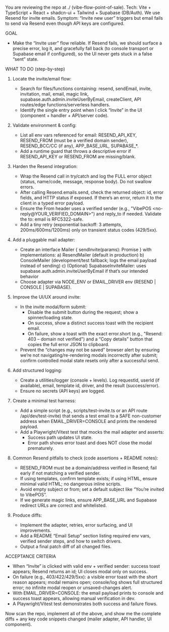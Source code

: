 You are reviewing the repo at ./ (vibe-flow-point-of-sale). Tech: Vite + TypeScript + React + shadcn-ui + Tailwind + Supabase (DB/Auth). We use Resend for invite emails. Symptom: “Invite new user” triggers but email fails to send via Resend even though API keys are configured.

GOAL
- Make the “Invite user” flow reliable. If Resend fails, we should surface a precise error, log it, and gracefully fall back (to console transport or Supabase email if configured), so the UI never gets stuck in a false “sent” state.

WHAT TO DO (step-by-step)
1) Locate the invite/email flow:
   - Search for files/functions containing: resend, sendEmail, invite, invitation, mail, email, magic link, supabase.auth.admin.inviteUserByEmail, createClient, API routes/edge functions/serverless handlers.
   - Identify the single entry point when I click “Invite” in the UI (component + handler + API/server code).

2) Validate environment & config:
   - List all env vars referenced for email: RESEND_API_KEY, RESEND_FROM (must be a verified domain sender), RESEND_BCC/CC (if any), APP_BASE_URL, SUPABASE_*.
   - Add a runtime guard that throws a descriptive error if RESEND_API_KEY or RESEND_FROM are missing/blank.

3) Harden the Resend integration:
   - Wrap the Resend call in try/catch and log the FULL error object (status, name/code, message, response body). Do not swallow errors.
   - After calling Resend.emails.send, check the returned object: id, error fields, and HTTP status if exposed. If there’s an error, return it to the client in a typed error payload.
   - Ensure the From header uses a verified sender (e.g., "VibePOS <no-reply@YOUR_VERIFIED_DOMAIN>") and reply_to if needed. Validate the to: email is RFC5322-safe.
   - Add a tiny retry (exponential backoff: 3 attempts, 200ms/600ms/1200ms) only on transient status codes (429/5xx).

4) Add a pluggable mail adapter:
   - Create an interface Mailer { sendInvite(params): Promise<MailerResult> } with implementations:
     a) ResendMailer (default in production)
     b) ConsoleMailer (development/test fallback; logs the email payload instead of sending)
     c) (Optional) SupabaseInviteMailer: uses supabase.auth.admin.inviteUserByEmail if that’s our intended behavior
   - Choose adapter via NODE_ENV or EMAIL_DRIVER env (RESEND | CONSOLE | SUPABASE).

5) Improve the UI/UX around invite:
   - In the invite modal/form submit:
     - Disable the submit button during the request; show a spinner/loading state.
     - On success, show a distinct success toast with the recipient email.
     - On failure, show a toast with the exact error.short (e.g., "Resend: 403 – domain not verified") and a “Copy details” button that copies the full error JSON to clipboard.
   - Prevent the “changes may not be saved” browser alert by ensuring we’re not navigating/re-rendering modals incorrectly after submit; confirm controlled modal state resets only after a successful send.

6) Add structured logging:
   - Create a utilities/logger (console + levels). Log requestId, userId (if available), email, template id, driver, and the result (success/error).
   - Ensure no secrets (API keys) are logged.

7) Create a minimal test harness:
   - Add a simple script (e.g., scripts/test-invite.ts or an API route /api/dev/test-invite) that sends a test email to a SAFE non-customer address when EMAIL_DRIVER=CONSOLE and prints the rendered payload.
   - Add a Playwright/Vitest test that mocks the mail adapter and asserts:
     - Success path updates UI state.
     - Error path shows error toast and does NOT close the modal prematurely.

8) Common Resend pitfalls to check (code assertions + README notes):
   - RESEND_FROM must be a domain/address verified in Resend; fail early if not matching a verified sender.
   - If using templates, confirm template exists; if using HTML, ensure minimal valid HTML; no dangerous inline scripts.
   - Avoid empty subject or from; set a default subject like “You’re invited to VibePOS”.
   - If we generate magic links, ensure APP_BASE_URL and Supabase redirect URLs are correct and whitelisted.

9) Produce diffs:
   - Implement the adapter, retries, error surfacing, and UI improvements.
   - Add a README “Email Setup” section listing required env vars, verified sender steps, and how to switch drivers.
   - Output a final patch diff of all changed files.

ACCEPTANCE CRITERIA
- When “Invite” is clicked with valid env + verified sender: success toast appears; Resend returns an id; UI closes modal only on success.
- On failure (e.g., 403/422/429/5xx): a visible error toast with the short reason appears; modal remains open; console/log shows full structured error; no infinite modal reopen or unsaved-changes alert.
- With EMAIL_DRIVER=CONSOLE: the email payload prints to console and success toast appears, allowing manual verification in dev.
- A Playwright/Vitest test demonstrates both success and failure flows.

Now scan the repo, implement all of the above, and show me the complete diffs + any key code snippets changed (mailer adapter, API handler, UI component).
